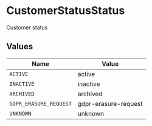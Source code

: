 # CustomerStatusStatus

Customer status


## Values

| Name                   | Value                  |
| ---------------------- | ---------------------- |
| `ACTIVE`               | active                 |
| `INACTIVE`             | inactive               |
| `ARCHIVED`             | archived               |
| `GDPR_ERASURE_REQUEST` | gdpr-erasure-request   |
| `UNKNOWN`              | unknown                |